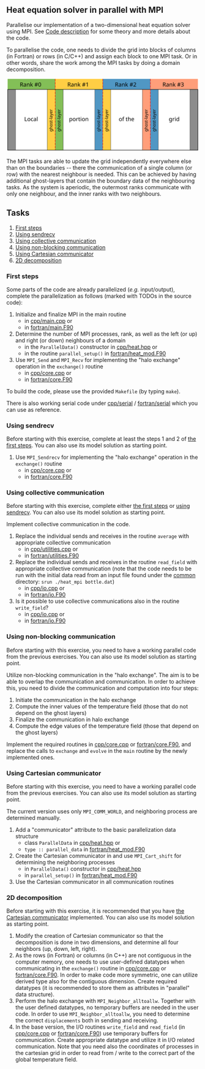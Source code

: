 ## Heat equation solver in parallel with MPI

Parallelise our implementation of a two-dimensional heat equation solver using
MPI. See [Code description](code-description.md) for some theory and more
details about the code.

To parallelise the code, one needs to divide the grid into blocks of columns
(in Fortran) or rows (in C/C++) and assign each block to one MPI task. Or in other
words, share the work among the MPI tasks by doing a domain decomposition.

![domain decomposition](img/domain-decomposition.svg)

The MPI tasks are able to update the grid independently everywhere else than
on the boundaries -- there the communication of a single column (or row) with
the nearest neighbour is needed. This can be achieved by having additional
ghost-layers that contain the boundary data of the neighbouring tasks. As the
system is aperiodic, the outermost ranks communicate with only one neighbour,
and the inner ranks with two neighbours.

## Tasks

1. [First steps](#first-steps)
2. [Using sendrecv](#using-sendrecv)
3. [Using collective communication](#using-collective-communication)
4. [Using non-blocking communication](#using-non-blocking-communication)
5. [Using Cartesian communicator](#using-cartesian-communicator)
6. [2D decomposition](#2d-decomposition)


### First steps

Some parts of the code are already parallelized (*e.g.* input/output), complete
the parallelization as follows (marked with TODOs in the source code):

1. Initialize and finalize MPI in the main routine
   - in [cpp/main.cpp](cpp/main.cpp) or
   - in [fortran/main.F90](fortran/main.F90)
2. Determine the number of MPI processes, rank, as well as the left (or up) and right (or down) neighbours of a domain
   - in the `ParallelData()` constructor in [cpp/heat.hpp](cpp/heat.hpp) or
   - in the routine `parallel_setup()` in [fortran/heat_mod.F90](fortran/heat_mod.F90)
3. Use `MPI_Send` and `MPI_Recv` for implementing the "halo exchange" operation in the `exchange()` routine
   - in [cpp/core.cpp](cpp/core.cpp) or
   - in [fortran/core.F90](fortran/core.F90)

To build the code, please use the provided `Makefile` (by typing `make`).

There is also working serial code under [cpp/serial](cpp/serial) / [fortran/serial](fortran/serial)
which you can use as reference.


### Using sendrecv

Before starting with this exercise, complete at least the steps 1 and 2 of [the first steps](#first-steps).
You can also use its model solution as starting point.

1. Use `MPI_Sendrecv` for implementing the "halo exchange" operation in the `exchange()` routine
   - in [cpp/core.cpp](cpp/core.cpp) or
   - in [fortran/core.F90](fortran/core.F90)


### Using collective communication

Before starting with this exercise, complete either [the first steps](#first-steps) or [using sendrecv](#using-sendrecv).
You can also use its model solution as starting point.

Implement collective communication in the code.

1. Replace the individual sends and receives in the routine `average` with appropriate collective communication
   - in [cpp/utilities.cpp](cpp/utilities.cpp) or
   - in [fortran/utilities.F90](fortran/utilities.F90)
2. Replace the individual sends and receives in the routine `read_field` with appropriate collective communication
   (note that the code needs to be run with the initial data read from an input file found under the [common](common) directory: `srun ./heat_mpi bottle.dat`)
   - in [cpp/io.cpp](cpp/io.cpp) or
   - in [fortran/io.F90](fortran/io.F90)
3. Is it possible to use collective communications also in the routine `write_field`?
   - in [cpp/io.cpp](cpp/io.cpp) or
   - in [fortran/io.F90](fortran/io.F90)


### Using non-blocking communication

Before starting with this exercise, you need to have a working parallel code from the previous exercises.
You can also use its model solution as starting point.

Utilize non-blocking communication in the "halo exchange".
The aim is to be able to overlap the communication and communication. In order to achieve this,
you need to divide the communication and computation into four steps:

1. Initiate the communication in the halo exchange
2. Compute the inner values of the temperature field (those that do not depend on the ghost layers)
3. Finalize the communication in halo exchange
4. Compute the edge values of the temperature field (those that depend on the ghost layers)

Implement the required routines in [cpp/core.cpp](cpp/core.cpp) or [fortran/core.F90](fortran/core.F90),
and replace the calls to `exchange` and `evolve` in the `main` routine by the newly implemented ones.


### Using Cartesian communicator

Before starting with this exercise, you need to have a working parallel code from the previous exercises.
You can also use its model solution as starting point.

The current version uses only `MPI_COMM_WORLD`, and neighboring process are determined manually.

1. Add a "communicator" attribute to the basic parallelization data structure
   - class `ParallelData` in [cpp/heat.hpp](cpp/heat.hpp) or
   - `type :: parallel_data` in [fortran/heat_mod.F90](fortran/heat_mod.F90)
2. Create the Cartesian communicator in and use `MPI_Cart_shift` for determining the neighboring processes
   - in `ParallelData()` constructor in [cpp/heat.hpp](cpp/heat.hpp)
   - in `parallel_setup()` in [fortran/heat_mod.F90](fortran/heat_mod.F90)
3. Use the Cartesian communicator in all communication routines


### 2D decomposition

Before starting with this exercise, it is recommended that you have
[the Cartesian communicator](#using-cartesian-communicator) implemented.
You can also use its model solution as starting point.

1. Modify the creation of Cartesian communicator so that the
   decomposition is done in two dimensions, and determine all four
   neighbors (up, down, left, right).
2. As the rows (in Fortran) or columns (in C++) are not contiguous
   in the computer memory, one needs to use user-defined datatypes
   when communicating in the `exchange()` routine in [cpp/core.cpp](cpp/core.cpp)
   or [fortran/core.F90](fortran/core.F90). In order to make code more
   symmetric, one can utilize derived type also for the contiguous
   dimension. Create required datatypes (it is recommended to store
   them as attributes in "parallel" data structure).
3. Perform the halo exchange with `MPI_Neighbor_alltoallw`. Together
   with the user defined datatypes, no temporary buffers are needed in
   the user code. In order to use `MPI_Neighbor_alltoallw`, you need
   to determine the correct `displacements` both in sending and
   receiving.
4. In the base version, the I/O routines `write_field` and
   `read_field` (in [cpp/core.cpp](cpp/io.cpp) or
   [fortran/core.F90](fortran/io.F90))
   use temporary buffers for communication. Create appropriate
   datatype and utilize it in I/O related communication. Note that you
   need also the coordinates of processes in the cartesian grid in
   order to read from / write to the correct part of the global
   temperature field.

